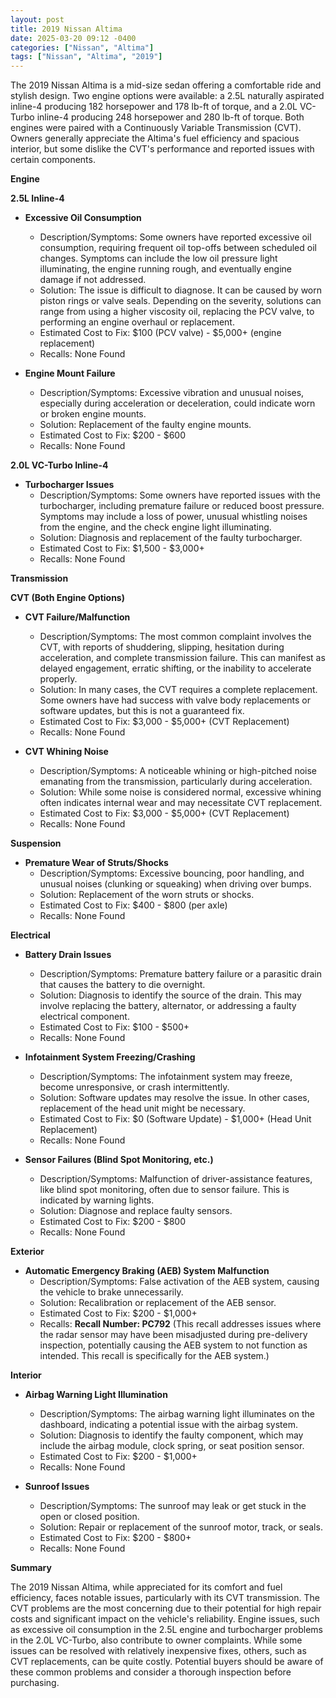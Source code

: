 ```yaml
---
layout: post
title: 2019 Nissan Altima
date: 2025-03-20 09:12 -0400
categories: ["Nissan", "Altima"]
tags: ["Nissan", "Altima", "2019"]
---
```

The 2019 Nissan Altima is a mid-size sedan offering a comfortable ride and stylish design. Two engine options were available: a 2.5L naturally aspirated inline-4 producing 182 horsepower and 178 lb-ft of torque, and a 2.0L VC-Turbo inline-4 producing 248 horsepower and 280 lb-ft of torque. Both engines were paired with a Continuously Variable Transmission (CVT). Owners generally appreciate the Altima's fuel efficiency and spacious interior, but some dislike the CVT's performance and reported issues with certain components.

**Engine**

**2.5L Inline-4**

*   **Excessive Oil Consumption**
    *   Description/Symptoms: Some owners have reported excessive oil consumption, requiring frequent oil top-offs between scheduled oil changes. Symptoms can include the low oil pressure light illuminating, the engine running rough, and eventually engine damage if not addressed.
    *   Solution: The issue is difficult to diagnose. It can be caused by worn piston rings or valve seals. Depending on the severity, solutions can range from using a higher viscosity oil, replacing the PCV valve, to performing an engine overhaul or replacement.
    *   Estimated Cost to Fix: $100 (PCV valve) - $5,000+ (engine replacement)
    *   Recalls: None Found

*   **Engine Mount Failure**
    *   Description/Symptoms: Excessive vibration and unusual noises, especially during acceleration or deceleration, could indicate worn or broken engine mounts.
    *   Solution: Replacement of the faulty engine mounts.
    *   Estimated Cost to Fix: $200 - $600
    *   Recalls: None Found

**2.0L VC-Turbo Inline-4**

*   **Turbocharger Issues**
    * Description/Symptoms: Some owners have reported issues with the turbocharger, including premature failure or reduced boost pressure. Symptoms may include a loss of power, unusual whistling noises from the engine, and the check engine light illuminating.
    * Solution: Diagnosis and replacement of the faulty turbocharger.
    * Estimated Cost to Fix: $1,500 - $3,000+
    * Recalls: None Found

**Transmission**

**CVT (Both Engine Options)**

*   **CVT Failure/Malfunction**
    *   Description/Symptoms: The most common complaint involves the CVT, with reports of shuddering, slipping, hesitation during acceleration, and complete transmission failure. This can manifest as delayed engagement, erratic shifting, or the inability to accelerate properly.
    *   Solution: In many cases, the CVT requires a complete replacement. Some owners have had success with valve body replacements or software updates, but this is not a guaranteed fix.
    *   Estimated Cost to Fix: $3,000 - $5,000+ (CVT Replacement)
    *   Recalls: None Found

*   **CVT Whining Noise**
    *   Description/Symptoms: A noticeable whining or high-pitched noise emanating from the transmission, particularly during acceleration.
    *   Solution: While some noise is considered normal, excessive whining often indicates internal wear and may necessitate CVT replacement.
    *   Estimated Cost to Fix: $3,000 - $5,000+ (CVT Replacement)
    *   Recalls: None Found

**Suspension**

*   **Premature Wear of Struts/Shocks**
    *   Description/Symptoms: Excessive bouncing, poor handling, and unusual noises (clunking or squeaking) when driving over bumps.
    *   Solution: Replacement of the worn struts or shocks.
    *   Estimated Cost to Fix: $400 - $800 (per axle)
    *   Recalls: None Found

**Electrical**

*   **Battery Drain Issues**
    *   Description/Symptoms: Premature battery failure or a parasitic drain that causes the battery to die overnight.
    *   Solution: Diagnosis to identify the source of the drain. This may involve replacing the battery, alternator, or addressing a faulty electrical component.
    *   Estimated Cost to Fix: $100 - $500+
    *   Recalls: None Found

*   **Infotainment System Freezing/Crashing**
    * Description/Symptoms: The infotainment system may freeze, become unresponsive, or crash intermittently.
    * Solution: Software updates may resolve the issue. In other cases, replacement of the head unit might be necessary.
    * Estimated Cost to Fix: $0 (Software Update) - $1,000+ (Head Unit Replacement)
    * Recalls: None Found

*   **Sensor Failures (Blind Spot Monitoring, etc.)**
    * Description/Symptoms: Malfunction of driver-assistance features, like blind spot monitoring, often due to sensor failure. This is indicated by warning lights.
    * Solution: Diagnose and replace faulty sensors.
    * Estimated Cost to Fix: $200 - $800
    * Recalls: None Found

**Exterior**

*   **Automatic Emergency Braking (AEB) System Malfunction**
    *   Description/Symptoms: False activation of the AEB system, causing the vehicle to brake unnecessarily.
    *   Solution: Recalibration or replacement of the AEB sensor.
    *   Estimated Cost to Fix: $200 - $1,000+
    *   Recalls: **Recall Number: PC792** (This recall addresses issues where the radar sensor may have been misadjusted during pre-delivery inspection, potentially causing the AEB system to not function as intended. This recall is specifically for the AEB system.)

**Interior**

*   **Airbag Warning Light Illumination**
    *   Description/Symptoms: The airbag warning light illuminates on the dashboard, indicating a potential issue with the airbag system.
    *   Solution: Diagnosis to identify the faulty component, which may include the airbag module, clock spring, or seat position sensor.
    *   Estimated Cost to Fix: $200 - $1,000+
    *   Recalls: None Found

*   **Sunroof Issues**
    *   Description/Symptoms: The sunroof may leak or get stuck in the open or closed position.
    *   Solution: Repair or replacement of the sunroof motor, track, or seals.
    *   Estimated Cost to Fix: $200 - $800+
    *   Recalls: None Found

**Summary**

The 2019 Nissan Altima, while appreciated for its comfort and fuel efficiency, faces notable issues, particularly with its CVT transmission. The CVT problems are the most concerning due to their potential for high repair costs and significant impact on the vehicle's reliability. Engine issues, such as excessive oil consumption in the 2.5L engine and turbocharger problems in the 2.0L VC-Turbo, also contribute to owner complaints. While some issues can be resolved with relatively inexpensive fixes, others, such as CVT replacements, can be quite costly. Potential buyers should be aware of these common problems and consider a thorough inspection before purchasing.

